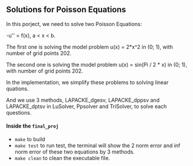 ## Solutions for Poisson Equations

In this porject, we need to solve two Poisson Equations:

-u'' = f(x), a < x < b.

The first one is solving the model problem u(x) = 2*x^2 in (0; 1), with number of grid points 202.

The second one is solving the model problem u(x) = sin(Pi / 2 * x) in (0; 1), with number of grid points 202.

In the implementation, we simplify these problems to solving linear quations.

And we use 3 methods, LAPACKE_dgesv, LAPACKE_dppsv and LAPACKE_dptsv in LuSolver, Ppsolver and TriSolver, to solve each questions.

#### Inside the ```final_proj```

-   ```make``` to build
-   ```make test``` to run test, the terminal will show the 2 norm error and inf norm error of these two equations by 3 methods.
-   ```make clean``` to clean the executable file.
